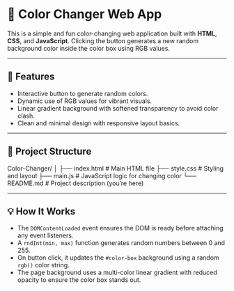 # 🎨 Color Changer Web App

This is a simple and fun color-changing web application built with **HTML**, **CSS**, and **JavaScript**. Clicking the button generates a new random background color inside the color box using RGB values.

---

## 🚀 Features

- Interactive button to generate random colors.
- Dynamic use of RGB values for vibrant visuals.
- Linear gradient background with softened transparency to avoid color clash.
- Clean and minimal design with responsive layout basics.

---

## 📁 Project Structure
Color-Changer/
│
├── index.html # Main HTML file
├── style.css # Styling and layout
├── main.js # JavaScript logic for changing color
└── README.md # Project description (you’re here)


----
## 💡 How It Works

- The `DOMContentLoaded` event ensures the DOM is ready before attaching any event listeners.
- A `rndInt(min, max)` function generates random numbers between 0 and 255.
- On button click, it updates the `#color-box` background using a random `rgb()` color string.
- The page background uses a multi-color linear gradient with reduced opacity to ensure the color box stands out.
